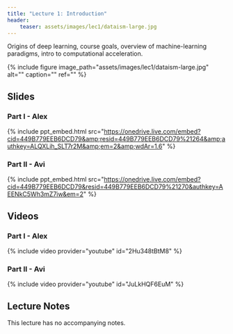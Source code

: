 ```yaml
---
title: "Lecture 1: Introduction"
header:
    teaser: assets/images/lec1/dataism-large.jpg
---
```


Origins of deep learning, course goals, overview of machine-learning
paradigms, intro to computational acceleration.

{% include figure
image_path="assets/images/lec1/dataism-large.jpg"
alt="" caption="" ref=""
%}

## Slides


### Part I - Alex

{% include ppt_embed.html
src="https://onedrive.live.com/embed?cid=449B779EEB6DCD79&amp;resid=449B779EEB6DCD79%21264&amp;authkey=ALQXLih_SLT7r2M&amp;em=2&amp;wdAr=1.6" %}

### Part II - Avi

{% include ppt_embed.html
src="https://onedrive.live.com/embed?cid=449B779EEB6DCD79&resid=449B779EEB6DCD79%21270&authkey=AEENkC5Wh3mZ7iw&em=2" %}

## Videos

### Part I - Alex

{% include video provider="youtube" id="2Hu348tBtM8" %}

### Part II - Avi

{% include video provider="youtube" id="JuLkHQF6EuM" %}

## Lecture Notes

This lecture has no accompanying notes.

